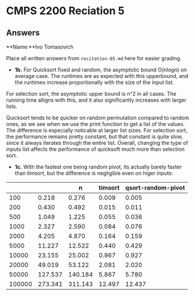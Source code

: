 # CMPS 2200 Reciation 5
## Answers

**Name:**Ivo Tomasovich


Place all written answers from `recitation-05.md` here for easier grading.







- **1b.**
For Quicksort fixed and random, the asymptotic bound O(nlogn) on average case. The runtimes are as expected with this upperbound, and the runtimes increase proportionally with the size of the input list.

For selection sort, the asymptotic upper bound is n^2 in all cases. The running time alligns with this, and it also significantly increases with larger lists.

Quicksort tends to be quicker on random permutation compared to random ones, as we see when we use the print function to get a list of the values. The difference is especially noticable at larger list sizes. For selection sort, the performance remains pretty constant, but that constant is quite slow, since it always iterates through the entire list. Overall, changing the type of inputs list affects the performance of quicksoft much more than selection sort.

- **1c.**
With the fastest one being random pivot, its actually barely faster than timsort, but the difference
is negligible even on higer inputs:

|        |         |       n |   timsort           |   qsort-random-pivot |
|--------|---------|---------|---------------------|----------------------|
|    100 |   0.218 |   0.276 |               0.009 |                0.005 |
|    200 |   0.430 |   0.492 |               0.015 |                0.011 |
|    500 |   1.049 |   1.225 |               0.055 |                0.036 |
|   1000 |   2.327 |   2.590 |               0.084 |                0.076 |
|   2000 |   4.205 |   4.870 |               0.164 |                0.159 |
|   5000 |  11.227 |  12.522 |               0.440 |                0.429 |
|  10000 |  23.155 |  25.002 |               0.967 |                0.927 |
|  20000 |  49.019 |  53.122 |               2.081 |                2.020 |
|  50000 | 127.537 | 140.184 |               5.867 |                5.780 |
| 100000 | 273.341 | 311.143 |              12.497 |               12.437 |